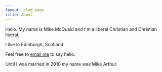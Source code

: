 ```yaml
---
layout: blog_page
title: About
---
```

Hello. My name is Mike McQuaid and I'm a liberal Christian and Christian liberal.

I live in Edinburgh, Scotland.

Feel free to [email me](mailto:mike@mikemcquaid.com) to say hello.

Until I was married in 2010 my name was Mike Arthur.
